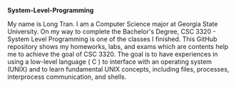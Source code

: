 **System-Level-Programming**

My name is Long Tran. I am a Computer Science major at Georgia State University. On my way to complete the Bachelor's Degree, CSC 3320 - System Level Programming is one of the classes I finished. This GitHub repository shows my homeworks, labs, and exams which are contents help me to achieve the goal of CSC 3320. The goal is to have experiences in using a low-level language ( C ) to interface with an operating system (UNIX) and to learn fundamental UNIX concepts, including files, processes, interprocess communication, and shells.
